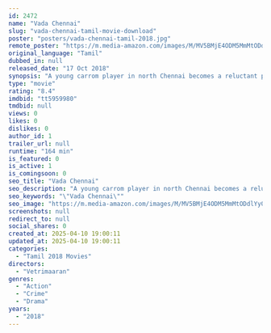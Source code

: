 ```yaml
---
id: 2472
name: "Vada Chennai"
slug: "vada-chennai-tamil-movie-download"
poster: "posters/vada-chennai-tamil-2018.jpg"
remote_poster: "https://m.media-amazon.com/images/M/MV5BMjE4ODM5MmMtODdlYy00NWRiLWJkOWQtNmQ2MGYzNGZlYmNkXkEyXkFqcGc@._V1_SX300.jpg"
original_language: "Tamil"
dubbed_in: null
released_date: "17 Oct 2018"
synopsis: "A young carrom player in north Chennai becomes a reluctant participant in a war between two warring gangsters."
type: "movie"
rating: "8.4"
imdbid: "tt5959980"
tmdbid: null
views: 0
likes: 0
dislikes: 0
author_id: 1
trailer_url: null
runtime: "164 min"
is_featured: 0
is_active: 1
is_comingsoon: 0
seo_title: "Vada Chennai"
seo_description: "A young carrom player in north Chennai becomes a reluctant participant in a war between two warring gangsters."
seo_keywords: "\"Vada Chennai\""
seo_image: "https://m.media-amazon.com/images/M/MV5BMjE4ODM5MmMtODdlYy00NWRiLWJkOWQtNmQ2MGYzNGZlYmNkXkEyXkFqcGc@._V1_SX300.jpg"
screenshots: null
redirect_to: null
social_shares: 0
created_at: 2025-04-10 19:00:11
updated_at: 2025-04-10 19:00:11
categories:
  - "Tamil 2018 Movies"
directors:
  - "Vetrimaaran"
genres:
  - "Action"
  - "Crime"
  - "Drama"
years:
  - "2018"
---
```

